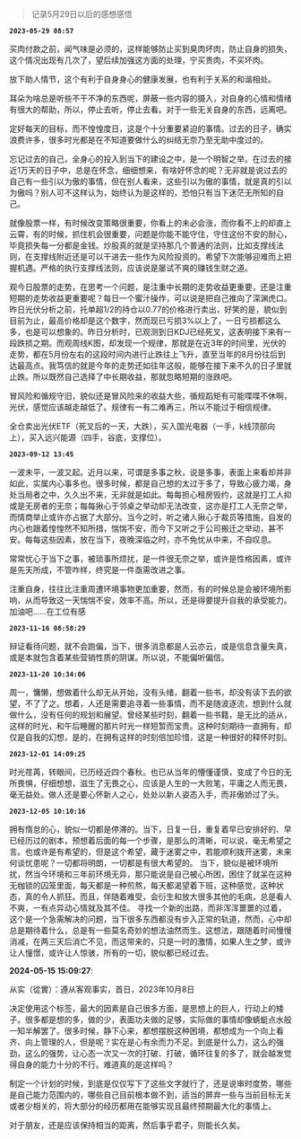> 记录5月29日以后的感想感悟

**`2023-05-29 08:57`**

买肉付款之前，闻气味是必须的，这样能够防止买到臭肉坏肉，防止自身的损失，这个情况出现有几次了，望后续加强这方面的处理，宁买贵肉，不买坏肉。

放下助人情节，这个有利于自身身心的健康发展，也有利于关系的和谐相处。

耳朵为啥总是听些不干不净的东西呢，屏蔽一些内容的摄入，对自身的心情和情绪有很大的帮助，所以，停止去听，停止去看。对于一些无关自身的东西，远离吧。

定好每天的目标，而不惶惶度日，这是个十分重要紧迫的事情。过去的日子，确实浪费许多，很多时光都是在不知道要做什么的纠结无奈乃至无助中度过的。

忘记过去的自己，全身心的投入到当下的建设之中，是一个明智之举。在过去的接近1万天的日子中，总是在怀念，细细想来，有啥好怀念的呢？无非就是说过去的自己有一些引以为傲的事情，但在别人看来，这些引以为傲的事情，就是真的引以为傲吗？别人可不这样认为，始终认为是这样的，恐怕只有当下迷茫无所知的自己。

就像股票一样，有时候改变策略很重要，你看上的未必会涨，而你看不上的却直上云霄，有的时候，抓住机会很重要，问题是你能不能守住，守住这份不安的耐心，毕竟损失每一分都是金钱。炒股真的就是坚持那几个普通的法则，比如支撑线法则，在支撑线附近还是可以干进去一些作为风险投资的。希望下次能够迎难而上把握机遇。严格的执行支撑线法则，应该说是屡试不爽的赚钱生财之道。

观今日股票的走势，在思考一个问题，是注重中长期的走势收益更重要，还是注重短期的走势收益更重要呢？每日一个蜜汁操作，可以说是把自己推向了深渊虎口。昨日光伏分析之前，托单超1/2的持仓以0.77的价格进行卖出，好笑的是，貌似到目前为止，最高价格却是这个数字，然而现已亏损3%以上了，一日亏损都这么多，也是可以想象的。昨日分析时，已观测到日KDJ已经死叉，这表明接下来有一段跌损之期。而观周线K图，却发现一个规律，那就是在近3年的时间里，光伏的走势，都在5月份左右的这段时间内进行止跌往上飞升，直至当年的8月份往后到达最高点。我笃信的就是今年的走势还如往年这般，能够在接下来不久的日子里就止跌。所以既然自己选择了中长期收益，那就忽略短期的涨跌吧。

冒风险和循规守旧，貌似还是冒风险来的收益大些，循规蹈矩有可能喋喋不休啊，光伏，感觉应该越走越低了。规律有一有二难再三，所以不能过于相信规律。

全仓卖出光伏ETF（死叉后的一天，大跌），买入国光电器（一手，k线顶部向上），买入远兴能源（四手，谷底，支撑位）。

**`2023-09-12 13:45`**

一波未平，一波又起。近月以来，可谓是多事之秋，说是多事，表面上来看却并非如此，实属内心事多也。很多时候，都是自己想的太过于多了，导致心疲力竭，身处当局者之中，久久出不来，无非就是如此。每每担心租房毁约，这就是打工人抑或是无房者的无奈；每每揪心于邻桌之举动却无法改变，这亦是打工人无奈之举，而情商举止或许亦占据了大部分。当今之时，听之诸人揪心于裁员等措施，自发的内心也跟着惶惶然不知所措，惴惴不安，而今下又听之于公司搬迁之举动，甚不安。每每这些因素，放在当下，夜晚深临之时，亦不免忧从中来，不自叹息。

常常忧心于当下之事，被琐事所烦扰，是一件很无奈之举，或许是性格因素，或许是先天所成，不管咋样，终究是一件亟需改进之事。

注重自身，往往比注重周遭环境事物更加重要，然而，有的时候总是会被环境所影响，从而导致这一天惴惴不安，效率不高。所以，还是得要提升自我的承受能力。加油吧……在工位有感

**`2023-11-16 08:58:29`**

辩证看待问题，就不会跑偏，当下，很多消息都是人云亦云，或是信息含量失真，或是本就包含着某些营销性质的阴谋。所以说，不能偏听偏信。

**`2023-11-20 10:34:06`**

周一，慵懒，想做着什么却无从开始，没有头绪，翻着一些书，却没有读下去的欲望，不了了之。想着，人还是需要追寻着一些事情，而不是随波逐流，想到什么就做什么，没有任何的规划和展望。曾经某些时刻，翻着一些书籍，是无比的适从，这样的时光，和午后睡醒的那片时光一样短暂而宝贵。这种时刻期待一直拥有，却仅是自我的幻想，是的，在拥有这样的时刻倍加珍惜，这是一种很好的释怀时刻。

**`2023-12-01 14:09:25`**

时光荏苒，转眼间，已历经近四个春秋。也已从当年的懵懂谨慎，变成了今日的无所畏惧，仔细想想，滋生了无畏之心，应该是人生的一大败笔，平庸之人而无畏，毫无益处。做人还是要心怀新人之心，处处以新人姿态入手，而非傲娇过了头。

**`2023-12-05 10:10:16`**

拥有惰怠的心，貌似一切都是停滞的。当下，日复一日，重复着早已安排好的、早已经历过的剧本，预想着后面的每一个步骤，是那么的清晰，可以说，毫无希望之言。也或许是有希望的，但是这个希望，藏于迷雾之中，若能顺利拨开迷雾，未来何谈忧患呢？一切都将明朗，一切都是有很大希望的。
当下，貌似是被环境所扰，然当今环境和三年前环境无异，那只能说是自己被心所困，困住了就呆在这种无枷锁的囚笼里面，每天都是一种煎熬，每天都渴望着下班，这种感觉，这种状态，真的令人抓狂。而且，伴随着难受，会衍生和放大很多其他的毛病，总是看人不爽，一有点异动心情就及其不佳。
寻找一个新的出路，而非浑浑噩噩的过着，这个是一个急需解决的问题，当下很多东西都没有步入正常的轨道，然而，心中却总是期待着什么，总是有一些莫名奇妙的想法油然而生。这想法，跟随着时间慢慢消减，在两三天后消亡不见，而这带来的，只是一时的激情，如果人生之梦，或许让人憧憬，或许让人惊骇，所有的一切，貌似都已经过去。

**2024-05-15 15:09:27**:

从实（從實）：遵从客观事实，首日，2023年10月8日

决定使用这个标签，最大的因素是自己很多方面，是思想上的巨人，行动上的矮子。很多都是想的多，做的少，表面功夫做的足够，实际做的事情却像蜻蜓点水般一知半解罢了。很多时候，静下心来，都想摆脱这种困境，都想成为一个向上看齐、向上管理的人，但是呢？实在是心有余而力不足。到底是什么力，这么的强劲，这么的强势，让心态一次又一次的打破、打破，循环往复的多了，就会越发觉得自身的能力十分的不行。难道真的是这样吗？

制定一个计划的时候，到底是仅仅写下了这些文字就行了，还是说审时度势，哪些是自己能力范围内的，哪些自己目前根本做不到，适当的屏弃一些与当前目标无关或者少相关的，将大部分的经历都用在能够实现且最终预期最大化的事情上。

对于朋友，还是应该保持相当的距离，然后事乎君子，则能长久矣。
